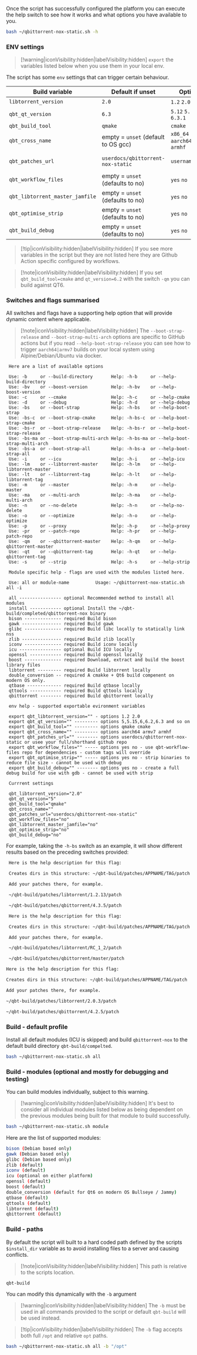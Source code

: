 Once the script has successfully configured the platform you can execute the help switch to see how it works and what options you have available to you.

```bash
bash ~/qbittorrent-nox-static.sh -h
```

### ENV settings

> [!warning|iconVisibility:hidden|labelVisibility:hidden] `export` the variables listed below when you use them in your local env.

The script has some `env` settings that can trigger certain behaviour.

| Build variable                  | Default if unset                    | Options                            | example usage                                            |
| ------------------------------- | ----------------------------------- | ---------------------------------- | -------------------------------------------------------- |
| `libtorrent_version`            | `2.0`                               | `1.2` `2.0`                        | `export libtorrent_version=2.0`                          |
| `qbt_qt_version`                | `6.3`                               | `5.12` `5.15` `6.3` `6.3.1`        | `export qbt_qt_version=6.3`                              |
| `qbt_build_tool`                | `qmake`                             | `cmake`                            | `export qbt_build_tool=cmake`                            |
| `qbt_cross_name`                | empty = `unset` (default to OS gcc) | `x86_64` `aarch64` `armv7` `armhf` | `export qbt_cross_name=aarch64`                          |
| `qbt_patches_url`               | `userdocs/qbittorrent-nox-static`   | `username/repo`                    | `export qbt_patches_url=userdocs/qbittorrent-nox-static` |
| `qbt_workflow_files`            | empty = `unset` (defaults to no)    | `yes` `no`                         | `export qbt_workflow_files=yes`                          |
| `qbt_libtorrent_master_jamfile` | empty = `unset` (defaults to no)    | `yes` `no`                         | `export qbt_libtorrent_master_jamfile=yes`               |
| `qbt_optimise_strip`            | empty = `unset` (defaults to no)    | `yes` `no`                         | `export qbt_optimise_strip=yes`                          |
| `qbt_build_debug`               | empty = `unset` (defaults to no)    | `yes` `no`                         | `export qbt_build_debug=yes`                             |

> [!tip|iconVisibility:hidden|labelVisibility:hidden] If you see more variables in the script but they are not listed here they are Github Action specific configured by workflows.

> [!note|iconVisibility:hidden|labelVisibility:hidden] If you set `qbt_build_tool=cmake` and `qt_version=6.2`  with the switch `-qm` you can build against QT6.

### Switches and flags summarised

All switches and flags have a supporting help option that will provide dynamic content where applicable.

>[!note|iconVisibility:hidden|labelVisibility:hidden] The `--boot-strap-release` and `--boot-strap-multi-arch` options are specific to GitHub actions but if you read `--help-boot-strap-release` you can see how to trigger `aarch64|armv7` builds on your local system using Alpine/Debian/Ubuntu via docker.

```none
 Here are a list of available options

 Use: -b     or --build-directory       Help: -h-b     or --help-build-directory
 Use: -bv    or --boost-version         Help: -h-bv    or --help-boost-version
 Use: -c     or --cmake                 Help: -h-c     or --help-cmake
 Use: -d     or --debug                 Help: -h-d     or --help-debug
 Use: -bs    or --boot-strap            Help: -h-bs    or --help-boot-strap
 Use: -bs-c  or --boot-strap-cmake      Help: -h-bs-c  or --help-boot-strap-cmake
 Use: -bs-r  or --boot-strap-release    Help: -h-bs-r  or --help-boot-strap-release
 Use: -bs-ma or --boot-strap-multi-arch Help: -h-bs-ma or --help-boot-strap-multi-arch
 Use: -bs-a  or --boot-strap-all        Help: -h-bs-a  or --help-boot-strap-all
 Use: -i     or --icu                   Help: -h-i     or --help-icu
 Use: -lm    or --libtorrent-master     Help: -h-lm    or --help-libtorrent-master
 Use: -lt    or --libtorrent-tag        Help: -h-lt    or --help-libtorrent-tag
 Use: -m     or --master                Help: -h-m     or --help-master
 Use: -ma    or --multi-arch            Help: -h-ma    or --help-multi-arch
 Use: -n     or --no-delete             Help: -h-n     or --help-no-delete
 Use: -o     or --optimize              Help: -h-o     or --help-optimize
 Use: -p     or --proxy                 Help: -h-p     or --help-proxy
 Use: -pr    or --patch-repo            Help: -h-pr    or --help-patch-repo
 Use: -qm    or --qbittorrent-master    Help: -h-qm    or --help-qbittorrent-master
 Use: -qt    or --qbittorrent-tag       Help: -h-qt    or --help-qbittorrent-tag
 Use: -s     or --strip                 Help: -h-s     or --help-strip

 Module specific help - flags are used with the modules listed here.

 Use: all or module-name          Usage: ~/qbittorrent-nox-static.sh all -i

 all ---------------- optional Recommended method to install all modules
 install ------------ optional Install the ~/qbt-build/completed/qbittorrent-nox binary
 bison -------------- required Build bison
 gawk --------------- required Build gawk
 glibc -------------- required Build libc locally to statically link nss
 zlib --------------- required Build zlib locally
 iconv -------------- required Build iconv locally
 icu ---------------- optional Build ICU locally
 openssl ------------ required Build openssl locally
 boost -------------- required Download, extract and build the boost library files
 libtorrent --------- required Build libtorrent locally
 double_conversion -- required A cmakke + Qt6 build compenent on modern OS only.
 qtbase ------------- required Build qtbase locally
 qttools ------------ required Build qttools locally
 qbittorrent -------- required Build qbittorrent locally

 env help - supported exportable evironment variables

 export qbt_libtorrent_version="" - options 1.2 2.0
 export qbt_qt_version="" --------- options 5,5.15,6,6.2,6.3 and so on
 export qbt_build_tool="" --------- options qmake cmake
 export qbt_cross_name="" --------- options aarch64 armv7 armhf
 export qbt_patches_url="" -------- options userdocs/qbittorrent-nox-static or usee your full/shorthand github repo
 export qbt_workflow_files="" ----- options yes no - use qbt-workflow-files repo for dependencies - custom tags will override
 export qbt_optimise_strip="" ----- options yes no - strip binaries to reduce file size - cannot be used with debug
 export qbt_build_debug="" -------- options yes no - create a full debug build for use with gdb - cannot be used with strip

 Currrent settings

 qbt_libtorrent_version="2.0"
 qbt_qt_version="5"
 qbt_build_tool="qmake"
 qbt_cross_name=""
 qbt_patches_url="userdocs/qbittorrent-nox-static"
 qbt_workflow_files="no"
 qbt_libtorrent_master_jamfile="no"
 qbt_optimise_strip="no"
 qbt_build_debug="no"
```

For example, taking the `-h-bs` switch as an example, it will show different results based on the preceding switches provided:

<!-- tabs:start -->

<!-- tab: -h-bs -->

```bash
 Here is the help description for this flag:

 Creates dirs in this structure: ~/qbt-build/patches/APPNAME/TAG/patch

 Add your patches there, for example.

 ~/qbt-build/patches/libtorrent/1.2.13/patch

 ~/qbt-build/patches/qbittorrent/4.3.5/patch
```

<!-- tab: -qm -lm -h-bs -->

```bash
 Here is the help description for this flag:

 Creates dirs in this structure: ~/qbt-build/patches/APPNAME/TAG/patch

 Add your patches there, for example.

 ~/qbt-build/patches/libtorrent/RC_1_2/patch

 ~/qbt-build/patches/qbittorrent/master/patch
```

 <!-- tab: -qt release-4.2.5 -lt v2.0.3 -h-bs -->

 ```bash
 Here is the help description for this flag:

 Creates dirs in this structure: ~/qbt-build/patches/APPNAME/TAG/patch

 Add your patches there, for example.

 ~/qbt-build/patches/libtorrent/2.0.3/patch

 ~/qbt-build/patches/qbittorrent/4.2.5/patch
 ```

<!-- tabs:end -->

### Build - default profile

Install all default modules (ICU is skipped) and build `qbittorrent-nox` to the default build directory `qbt-build/compelted`.

```bash
bash ~/qbittorrent-nox-static.sh all
```

### Build - modules (optional and mostly for debugging and testing)

You can build modules individually, subject to this warning.

> [!warning|iconVisibility:hidden|labelVisibility:hidden] It's best to consider all individual modules listed below as being dependent on the previous modules being built for that module to build successfully.

```bash
bash ~/qbittorrent-nox-static.sh module
```

Here are the list of supported modules:

```bash
bison (Debian based only)
gawk (Debian based only)
glibc (Debian based only)
zlib (default)
iconv (default)
icu (optional on either platform)
openssl (default)
boost (default)
double_conversion (default for Qt6 on modern OS Bullseye / Jammy)
qtbase (default)
qttools (default)
libtorrent (default)
qbittorrent (default)
```

### Build - paths

By default the script will built to a hard coded path defined by the scripts `$install_dir` variable as to avoid installing files to a server and causing conflicts.

>[!note|iconVisibility:hidden|labelVisibility:hidden] This path is relative to the scripts location.

```bash
qbt-build
```

You can modify this dynamically with the `-b` argument

> [!warning|iconVisibility:hidden|labelVisibility:hidden] The `-b` must be used in all commands provided to the script or default `qbt-build` will be used instead.

> [!tip|iconVisibility:hidden|labelVisibility:hidden] The `-b` flag accepts both full `/opt` and relative `opt` paths.

```bash
bash ~/qbittorrent-nox-static.sh all -b "/opt"
```
